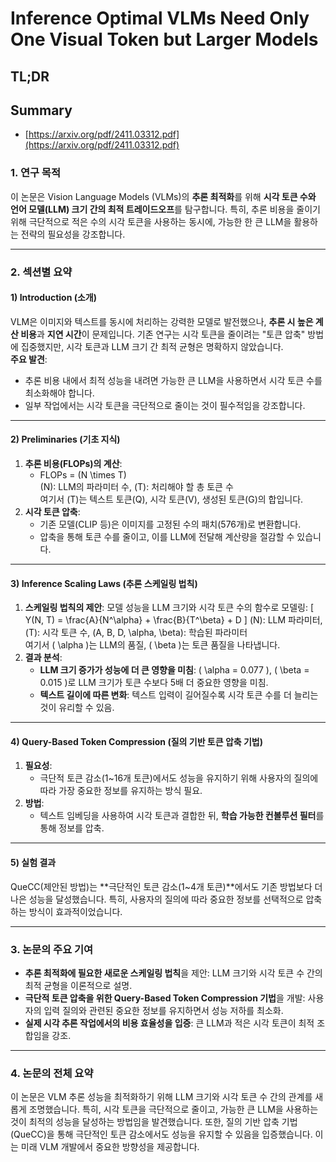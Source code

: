 # Inference Optimal VLMs Need Only One Visual Token but Larger Models
## TL;DR
## Summary
- [https://arxiv.org/pdf/2411.03312.pdf](https://arxiv.org/pdf/2411.03312.pdf)

### 1. 연구 목적
이 논문은 Vision Language Models (VLMs)의 **추론 최적화**를 위해 **시각 토큰 수와 언어 모델(LLM) 크기 간의 최적 트레이드오프**를 탐구합니다. 특히, 추론 비용을 줄이기 위해 극단적으로 적은 수의 시각 토큰을 사용하는 동시에, 가능한 한 큰 LLM을 활용하는 전략의 필요성을 강조합니다.

---

### 2. 섹션별 요약

#### **1) Introduction (소개)** 
VLM은 이미지와 텍스트를 동시에 처리하는 강력한 모델로 발전했으나, **추론 시 높은 계산 비용**과 **지연 시간**이 문제입니다. 기존 연구는 시각 토큰을 줄이려는 "토큰 압축" 방법에 집중했지만, 시각 토큰과 LLM 크기 간 최적 균형은 명확하지 않았습니다.  
**주요 발견**:
- 추론 비용 내에서 최적 성능을 내려면 가능한 큰 LLM을 사용하면서 시각 토큰 수를 최소화해야 합니다.
- 일부 작업에서는 시각 토큰을 극단적으로 줄이는 것이 필수적임을 강조합니다.  

---

#### **2) Preliminaries (기초 지식)**

1. **추론 비용(FLOPs)의 계산**:
   - FLOPs = \(N \times T\)  
     \(N\): LLM의 파라미터 수, \(T\): 처리해야 할 총 토큰 수  
     여기서 \(T\)는 텍스트 토큰(Q), 시각 토큰(V), 생성된 토큰(G)의 합입니다.
2. **시각 토큰 압축**:
   - 기존 모델(CLIP 등)은 이미지를 고정된 수의 패치(576개)로 변환합니다.
   - 압축을 통해 토큰 수를 줄이고, 이를 LLM에 전달해 계산량을 절감할 수 있습니다.  

---

#### **3) Inference Scaling Laws (추론 스케일링 법칙)**

1. **스케일링 법칙의 제안**:
   모델 성능을 LLM 크기와 시각 토큰 수의 함수로 모델링:
   \[
   Y(N, T) = \frac{A}{N^\alpha} + \frac{B}{T^\beta} + D
   \]
   \(N\): LLM 파라미터, \(T\): 시각 토큰 수, \(A, B, D, \alpha, \beta\): 학습된 파라미터  
   여기서 \( \alpha \)는 LLM의 품질, \( \beta \)는 토큰 품질을 나타냅니다.
2. **결과 분석**:
   - **LLM 크기 증가가 성능에 더 큰 영향을 미침**: \( \alpha = 0.077 \), \( \beta = 0.015 \)로 LLM 크기가 토큰 수보다 5배 더 중요한 영향을 미침.
   - **텍스트 길이에 따른 변화**:
     텍스트 입력이 길어질수록 시각 토큰 수를 더 늘리는 것이 유리할 수 있음.

---

#### **4) Query-Based Token Compression (질의 기반 토큰 압축 기법)**

1. **필요성**:
   - 극단적 토큰 감소(1~16개 토큰)에서도 성능을 유지하기 위해 사용자의 질의에 따라 가장 중요한 정보를 유지하는 방식 필요.
2. **방법**:
   - 텍스트 임베딩을 사용하여 시각 토큰과 결합한 뒤, **학습 가능한 컨볼루션 필터**를 통해 정보를 압축.

---

#### **5) 실험 결과**  
QueCC(제안된 방법)는 **극단적인 토큰 감소(1~4개 토큰)**에서도 기존 방법보다 더 나은 성능을 달성했습니다. 특히, 사용자의 질의에 따라 중요한 정보를 선택적으로 압축하는 방식이 효과적이었습니다.

---

### 3. 논문의 주요 기여
- **추론 최적화에 필요한 새로운 스케일링 법칙**을 제안: LLM 크기와 시각 토큰 수 간의 최적 균형을 이론적으로 설명.
- **극단적 토큰 압축을 위한 Query-Based Token Compression 기법**을 개발: 사용자의 입력 질의와 관련된 중요한 정보를 유지하면서 성능 저하를 최소화.
- **실제 시각 추론 작업에서의 비용 효율성을 입증**: 큰 LLM과 적은 시각 토큰이 최적 조합임을 강조.

---

### 4. 논문의 전체 요약
이 논문은 VLM 추론 성능을 최적화하기 위해 LLM 크기와 시각 토큰 수 간의 관계를 새롭게 조명했습니다. 특히, 시각 토큰을 극단적으로 줄이고, 가능한 큰 LLM을 사용하는 것이 최적의 성능을 달성하는 방법임을 발견했습니다. 또한, 질의 기반 압축 기법(QueCC)을 통해 극단적인 토큰 감소에서도 성능을 유지할 수 있음을 입증했습니다. 이는 미래 VLM 개발에서 중요한 방향성을 제공합니다. 